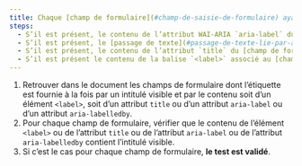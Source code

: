 ```yaml
---
title: Chaque [champ de formulaire](#champ-de-saisie-de-formulaire) ayant un [intitulé visible](#intitule-visible) vérifie-t-il ces conditions (hors cas particuliers) ?
steps:
  - S’il est présent, le contenu de l’attribut WAI-ARIA `aria-label` du [champ de formulaire](#champ-de-saisie-de-formulaire) contient au moins l’[intitulé visible](#intitule-visible).
  - S’il est présent, le [passage de texte](#passage-de-texte-lie-par-aria-labelledby-ou-aria-describedby) lié au [champ de formulaire](#champ-de-saisie-de-formulaire) via un attribut WAI-ARIA `aria-labelledby` contient au moins l’[intitulé visible](#intitule-visible).
  - S’il est présent, le contenu de l’attribut `title` du [champ de formulaire](#champ-de-saisie-de-formulaire) contient au moins l’[intitulé visible](#intitule-visible).
  - S’il est présent le contenu de la balise `<label>` associé au [champ de formulaire](#champ-de-saisie-de-formulaire) contient au moins l’[intitulé visible](#intitule-visible).
---
```


1. Retrouver dans le document les champs de formulaire dont l’étiquette est fournie à la fois par un intitulé visible et par le contenu soit d’un élément `<label>`, soit d’un attribut `title` ou d’un attribut `aria-label` ou d’un attribut `aria-labelledby`.
2. Pour chaque champ de formulaire, vérifier que le contenu de l’élément `<label>` ou de l’attribut `title` ou de l’attribut `aria-label` ou de l’attribut `aria-labelledby` contient l’intitulé visible.
3. Si c’est le cas pour chaque champ de formulaire, **le test est validé**.
